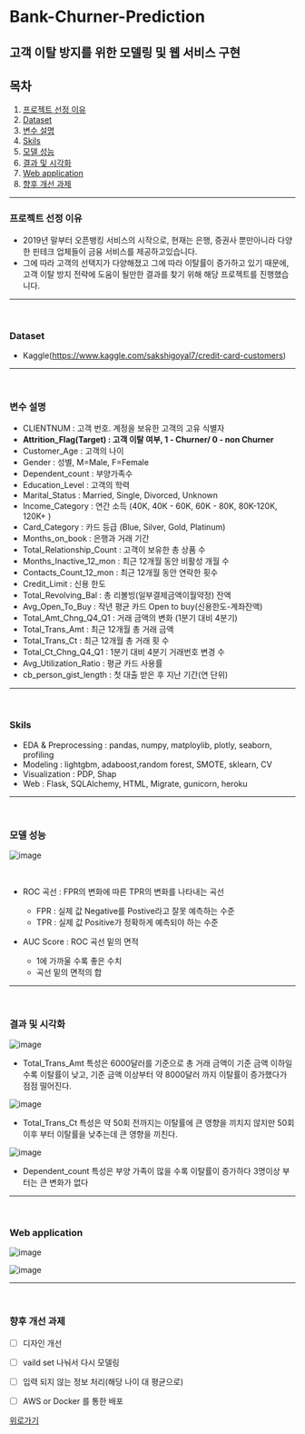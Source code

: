 # Bank-Churner-Prediction

## 고객 이탈 방지를 위한 모델링 및 웹 서비스 구현

## 목차

1. [프로젝트 선정 이유](#프로젝트-선정-이유)
2. [Dataset](#Dataset)
3. [변수 설명](#변수-설명)
4. [Skils](#Skils)
5. [모델 성능](#모델-성능)
6. [결과 및 시각화](#결과-및-시각화)
7. [Web application](#Web-application)
8. [향후 개선 과제](#향후-개선-과제)

***

### 프로젝트 선정 이유

- 2019년 말부터 오픈뱅킹 서비스의 시작으로, 현재는 은행, 증권사 뿐만아니라 다양한 핀테크 업체들이 금융 서비스를 제공하고있습니다. 
- 그에 따라 고객의 선택지가 다양해졌고 그에 따라 이탈률이 증가하고 있기 때문에, 고객 이탈 방지 전략에 도움이 될만한 결과를 찾기 위해 해당 프로젝트를 진행했습니다.

***
<br>

### Dataset

- Kaggle(https://www.kaggle.com/sakshigoyal7/credit-card-customers)

***
<br>

### 변수 설명

- CLIENTNUM : 고객 번호. 계정을 보유한 고객의 고유 식별자
- **Attrition_Flag(Target) : 고객 이탈 여부, 1 - Churner/ 0 - non Churner**
- Customer_Age : 고객의 나이
- Gender : 성별, M=Male, F=Female
- Dependent_count : 부양가족수
- Education_Level : 고객의 학력
- Marital_Status : Married, Single, Divorced, Unknown
- Income_Category : 연간 소득 (40K, 40K - 60K, 60K - 80K, 80K-120K, 120K+ )
- Card_Category : 카드 등급 (Blue, Silver, Gold, Platinum)
- Months_on_book : 은행과 거래 기간
- Total_Relationship_Count : 고객이 보유한 총 상품 수
- Months_Inactive_12_mon : 최근 12개월 동안 비활성 개월 수
- Contacts_Count_12_mon : 최근 12개월 동안 연락한 횟수
- Credit_Limit : 신용 한도
- Total_Revolving_Bal : 총 리볼빙(일부결제금액이월약정) 잔액
- Avg_Open_To_Buy : 작년 평균 카드 Open to buy(신용한도-계좌잔액)
- Total_Amt_Chng_Q4_Q1 : 거래 금액의 변화 (1분기 대비 4분기)
- Total_Trans_Amt : 최근 12개월 총 거래 금액
- Total_Trans_Ct : 최근 12개월 총 거래 횟 수
- Total_Ct_Chng_Q4_Q1 : 1분기 대비 4분기 거래번호 변경 수
- Avg_Utilization_Ratio : 평균 카드 사용률
- cb_person_gist_length : 첫 대출 받은 후 지난 기간(연 단위)

***
<br>

### Skils

- EDA & Preprocessing : pandas, numpy, matploylib, plotly, seaborn, profiling
- Modeling : lightgbm, adaboost,random forest, SMOTE, sklearn, CV
- Visualization : PDP, Shap
- Web : Flask, SQLAlchemy, HTML, Migrate, gunicorn, heroku

***
<br>

### 모델 성능

![image](https://user-images.githubusercontent.com/76996686/133222780-9c0e9be0-967d-49b9-9360-e57a5338655f.png)

<br>

- ROC 곡선 : FPR의 변화에 따른 TPR의 변화를 나타내는 곡선
  - FPR : 실제 값 Negative를 Postive라고 잘못 예측하는 수준
  - TPR : 실제 값 Positive가 정확하게 예측되야 하는 수준

- AUC Score : ROC 곡선 밑의 면적
  - 1에 가까울 수록 좋은 수치
  - 곡선 밑의 면적의 합

***
<br>

### 결과 및 시각화

![image](https://user-images.githubusercontent.com/76996686/133258625-f3fd50f4-8ffd-42f3-beca-7d80a2f51e0f.png)

- Total_Trans_Amt 특성은 6000달러를 기준으로 총 거래 금액이 기준 금액 이하일 수록 이탈률이 낮고, 기준 금액 이상부터 약 8000달러 까지 이탈률이 증가했다가 점점 떨어진다.

![image](https://user-images.githubusercontent.com/76996686/133258727-2d75dd39-c0ac-41a0-8642-3777e4929c0f.png)

- Total_Trans_Ct 특성은 약 50회 전까지는 이탈률에 큰 영향을 끼치지 않지만 50회 이후 부터 이탈률을 낮추는데 큰 영향을 끼친다.

![image](https://user-images.githubusercontent.com/76996686/133258978-2ae331b4-74b5-47bf-9972-915d21912957.png)

- Dependent_count 특성은 부양 가족이 많을 수록 이탈률이 증가하다 3명이상 부터는 큰 변화가 없다

***
<br>

### Web application

![image](https://user-images.githubusercontent.com/76996686/133262174-e96a8407-aba0-4aa0-b83a-65923d2b4521.png)

![image](https://user-images.githubusercontent.com/76996686/133262363-7cef38c0-f55f-4d2c-b90d-addba7c7a0e8.png)



***
<br>

### 향후 개선 과제

  - [ ] 디자인 개선
  - [ ] vaild set 나눠서 다시 모델링
  - [ ] 입력 되지 않는 정보 처리(해당 나이 대 평균으로)
  - [ ] AWS or Docker 를 통한 배포


[위로가기](#목차)
